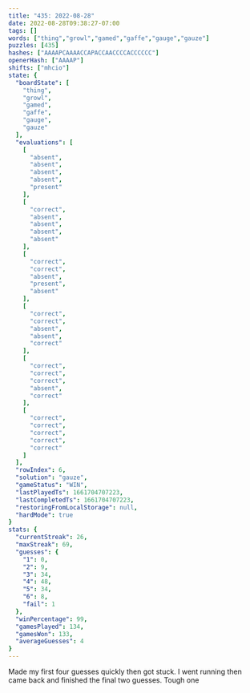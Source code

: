 ```yaml
---
title: "435: 2022-08-28"
date: 2022-08-28T09:38:27-07:00
tags: []
words: ["thing","growl","gamed","gaffe","gauge","gauze"]
puzzles: [435]
hashes: ["AAAAPCAAAACCAPACCAACCCCACCCCCC"]
openerHash: ["AAAAP"]
shifts: ["mhcio"]
state: {
  "boardState": [
    "thing",
    "growl",
    "gamed",
    "gaffe",
    "gauge",
    "gauze"
  ],
  "evaluations": [
    [
      "absent",
      "absent",
      "absent",
      "absent",
      "present"
    ],
    [
      "correct",
      "absent",
      "absent",
      "absent",
      "absent"
    ],
    [
      "correct",
      "correct",
      "absent",
      "present",
      "absent"
    ],
    [
      "correct",
      "correct",
      "absent",
      "absent",
      "correct"
    ],
    [
      "correct",
      "correct",
      "correct",
      "absent",
      "correct"
    ],
    [
      "correct",
      "correct",
      "correct",
      "correct",
      "correct"
    ]
  ],
  "rowIndex": 6,
  "solution": "gauze",
  "gameStatus": "WIN",
  "lastPlayedTs": 1661704707223,
  "lastCompletedTs": 1661704707223,
  "restoringFromLocalStorage": null,
  "hardMode": true
}
stats: {
  "currentStreak": 26,
  "maxStreak": 69,
  "guesses": {
    "1": 0,
    "2": 9,
    "3": 34,
    "4": 48,
    "5": 34,
    "6": 8,
    "fail": 1
  },
  "winPercentage": 99,
  "gamesPlayed": 134,
  "gamesWon": 133,
  "averageGuesses": 4
}
---
```


<!-- more -->
Made my first four guesses quickly then got stuck. I went running then came back and finished the final two guesses. Tough one
